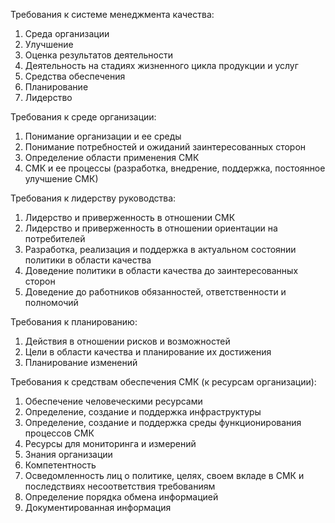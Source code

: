 Требования к системе менеджмента качества: 
1.  Среда организации 
2.  Улучшение 
3.  Оценка результатов деятельности 
4.  Деятельность на стадиях жизненного цикла продукции и услуг 
5.  Средства обеспечения 
6.  Планирование 
7.  Лидерство

Требования к среде организации: 
1.  Понимание организации и ее среды 
2.  Понимание потребностей и ожиданий заинтересованных сторон 
3.  Определение области применения СМК 
4.  СМК  и  ее  процессы  (разработка,  внедрение,  поддержка,  постоянное улучшение СМК)

Требования к лидерству руководства: 
1.  Лидерство и приверженность в отношении СМК 
2.  Лидерство и приверженность в отношении ориентации на потребителей 
3.  Разработка, реализация и поддержка в актуальном состоянии политики в области качества 
4.  Доведение политики в области качества до заинтересованных сторон 
5.  Доведение до работников обязанностей, ответственности и полномочий

Требования к планированию: 
1.  Действия в отношении рисков и возможностей 
2.  Цели в области качества и планирование их достижения 
3.  Планирование изменений

Требования к средствам обеспечения СМК (к ресурсам организации): 
1.  Обеспечение человеческими ресурсами 
2.  Определение, создание и поддержка инфраструктуры 
3.  Определение, создание и поддержка среды функционирования процессов СМК 
4.  Ресурсы для мониторинга и измерений 
5.  Знания организации 
6.  Компетентность 
7.  Осведомленность  лиц  о  политике,  целях,  своем  вкладе  в  СМК  и последствиях несоответствия требованиям 
8.  Определение порядка обмена информацией 
9.  Документированная информация 

